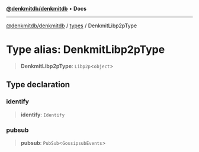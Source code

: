 [**@denkmitdb/denkmitdb**](../../README.md) • **Docs**

***

[@denkmitdb/denkmitdb](../../modules.md) / [types](../README.md) / DenkmitLibp2pType

# Type alias: DenkmitLibp2pType

> **DenkmitLibp2pType**: `Libp2p`\<`object`\>

## Type declaration

### identify

> **identify**: `Identify`

### pubsub

> **pubsub**: `PubSub`\<`GossipsubEvents`\>
